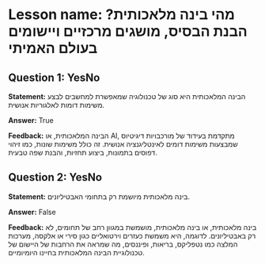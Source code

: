# Lesson name: מהי בינה מלאכותית? הבנת הבסיס, מושגים מרכזיים ויישומים בעולם האמיתי

## Question 1: YesNo

**Statement:** הבינה המלאכותית היא סוג של טכנולוגיה שמאפשרת למחשבים לבצע משימות דומות לאלגוריות אנושית.

**Answer:** True

**Feedback:**
הבינה המלאכותית, או AI, מתקדמת בעידוד של מורכבויות דיגיטיוס שמבצעות משימות דומים לאינטליגנציה אנושית. זה כולל משימות שונות, כמו זיהוי דפוסים בתמונות, ביצוע תחזיות, והבנת שפה טבעית.


## Question 2: YesNo

**Statement:** בינה מלאכותית מיושמת רק בתחומי האבטיליונים.

**Answer:** False

**Feedback:**
בינה מלאכותית, או בינה מלאכותית, מושמשת במגוון רחב של תחומים, לא רק באבטיליונים. לדוגמה, היא משמשת כעזרים וירטואליים כגון סירי או אלקסה, מערכות המלצה כמו נטפליקס, בריאות, ופיננסים, מה שמראה את הרחבות של היישום של טכנולוגיית הבינה המלאכותית בחיינו היומיומיים.


